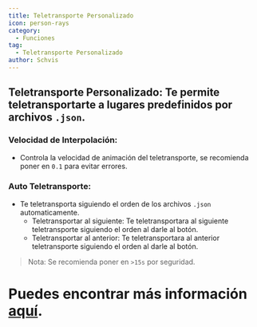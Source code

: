 ```yaml
---
title: Teletransporte Personalizado
icon: person-rays
category:
  - Funciones
tag:
  - Teletransporte Personalizado
author: Schvis
---
```


## Teletransporte Personalizado: Te permite teletransportarte a lugares predefinidos por archivos `.json`.
### Velocidad de Interpolación:
- Controla la velocidad de animación del teletransporte, se recomienda poner en `0.1` para evitar errores.
### Auto Teletransporte:
- Te teletransporta siguiendo el orden de los archivos `.json` automaticamente.
    - Teletransportar al siguiente: Te teletransportara al siguiente teletransporte siguiendo el orden al darle al botón.
    - Teletransportar al anterior: Te teletransportara al anterior teletransporte siguiendo el orden al darle al botón.
> Nota: Se recomienda poner en `>15s` por seguridad.

# Puedes encontrar más información [aquí](../.././guide/custom-tp-setting.md).

